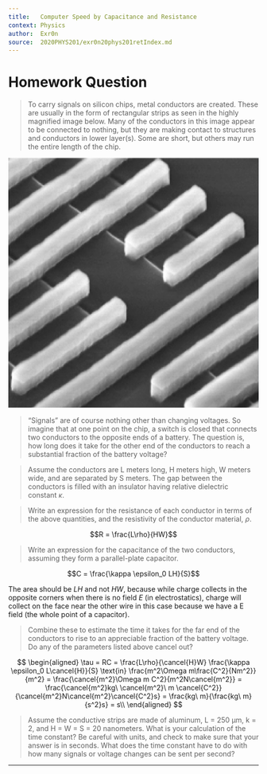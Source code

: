 ```yaml
---
title:   Computer Speed by Capacitance and Resistance
context: Physics
author:  Exr0n
source:  2020PHYS201/exr0n20phys201retIndex.md
---
```


# Homework Question
> To carry signals on silicon chips, metal conductors are created. These are usually in the form of rectangular strips as seen in the highly magnified image below. Many of the conductors in this image appear to be connected to nothing, but they are making contact to structures and conductors in lower layer(s). Some are short, but others may run the entire length of the chip.

![KBsrcComputerInternalsAsCapacitors.png](KBsrcComputerInternalsAsCapacitors.png)   

> “Signals” are of course nothing other than changing voltages. So imagine that at one point on the chip, a switch is closed that connects two conductors to the opposite ends of a battery. The question is, how long does it take for the other end of the conductors to reach a substantial fraction of the battery voltage?

> Assume the conductors are L meters long, H meters high, W meters wide, and are separated by S meters. The gap between the conductors is filled with an insulator having relative dielectric constant $\kappa$.

> Write an expression for the resistance of each conductor in terms of the above quantities, and the resistivity of the conductor material, $\rho$.

$$R = \frac{L\rho}{HW}$$

> Write an expression for the capacitance of the two conductors, assuming they form a parallel-plate capacitor.

$$C = \frac{\kappa \epsilon_0 LH}{S}$$

The area should be $LH$ and not $HW$, because while charge collects in the opposite corners when there is no field $E$ (in electrostatics), charge will collect on the face near the other wire in this case because we have a E field (the whole point of a capacitor).

> Combine these to estimate the time it takes for the far end of the conductors to rise to an appreciable fraction of the battery voltage. Do any of the parameters listed above cancel out?

$$
\begin{aligned}
\tau = RC = \frac{L\rho}{\cancel{H}W} \frac{\kappa \epsilon_0 L\cancel{H}}{S} \text{in} \frac{m^2\Omega m\frac{C^2}{Nm^2}}{m^2} = \frac{\cancel{m^2}\Omega m C^2}{m^2N\cancel{m^2}} = \frac{\cancel{m^2}kg\ \cancel{m^2}\ m \cancel{C^2}}{\cancel{m^2}N\cancel{m^2}\cancel{C^2}s} = \frac{kg\ m}{\frac{kg\ m}{s^2}s} = s\\
\end{aligned}
$$

> Assume the conductive strips are made of aluminum, L = 250 μm, k = 2, and H = W = S = 20 nanometers. What is your calculation of the time constant? Be careful with units, and check to make sure that your answer is in seconds. What does the time constant have to do with how many signals or voltage changes can be sent per second?


---
